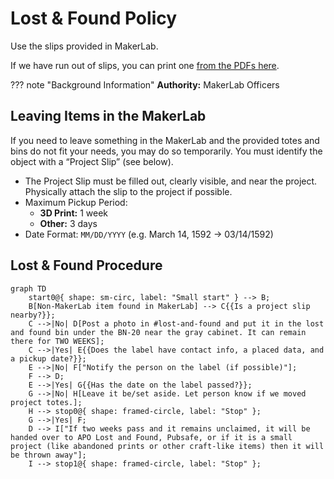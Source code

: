 # Lost & Found Policy

Use the slips provided in MakerLab. 

If we have run out of slips, you can print one [from the PDFs here](../Public%20Documents/project_slip_printout.md).

??? note "Background Information"
    **Authority:** MakerLab Officers

## Leaving Items in the MakerLab
If you need to leave something in the MakerLab and the provided totes and bins do not fit your needs, you may do so temporarily. You must identify the object with a “Project Slip” (see below).

- The Project Slip must be filled out, clearly visible, and near the project. Physically attach the slip to the project if possible.
- Maximum Pickup Period:
    - **3D Print:** 1 week
    - **Other:** 3 days
- Date Format: `MM/DD/YYYY` (e.g. March 14, 1592 → 03/14/1592)

## Lost & Found Procedure

``` mermaid
graph TD
    start0@{ shape: sm-circ, label: "Small start" } --> B;
    B[Non-MakerLab item found in MakerLab] --> C{{Is a project slip nearby?}};
    C -->|No| D[Post a photo in #lost-and-found and put it in the lost and found bin under the BN-20 near the gray cabinet. It can remain there for TWO WEEKS];
    C -->|Yes| E{{Does the label have contact info, a placed data, and a pickup date?}};
    E -->|No| F["Notify the person on the label (if possible)"];
    F --> D;
    E -->|Yes| G{{Has the date on the label passed?}};
    G -->|No| H[Leave it be/set aside. Let person know if we moved project totes.];
    H --> stop0@{ shape: framed-circle, label: "Stop" };
    G -->|Yes| F;
    D --> I["If two weeks pass and it remains unclaimed, it will be handed over to APO Lost and Found, Pubsafe, or if it is a small project (like abandoned prints or other craft-like items) then it will be thrown away"];
    I --> stop1@{ shape: framed-circle, label: "Stop" };
```